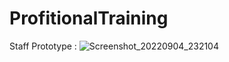 # ProfitionalTraining
Staff Prototype :
![Screenshot_20220904_232104](https://user-images.githubusercontent.com/93285839/188334058-c11b8ee0-972d-4ae6-a15e-afdec04a0e1c.png)
